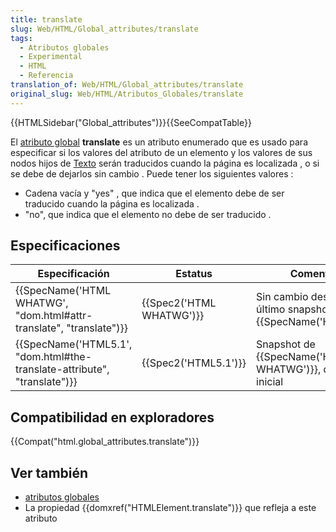```yaml
---
title: translate
slug: Web/HTML/Global_attributes/translate
tags:
  - Atributos globales
  - Experimental
  - HTML
  - Referencia
translation_of: Web/HTML/Global_attributes/translate
original_slug: Web/HTML/Atributos_Globales/translate
---
```

{{HTMLSidebar("Global_attributes")}}{{SeeCompatTable}}

El [atributo global](/es/docs/Web/HTML/Atributos_Globales) **translate** es un atributo enumerado que es usado para especificar si los valores del atributo de un elemento y los valores de sus nodos hijos de [Texto](https://html.spec.whatwg.org/multipage/infrastructure.html#text) serán traducidos cuando la página es localizada , o si se debe de dejarlos sin cambio . Puede tener los siguientes valores :

- Cadena vacía y "yes" , que indica que el elemento debe de ser traducido cuando la página es localizada .
- "no", que indica que el elemento no debe de ser traducido .

## Especificaciones

| Especificación                                                                                   | Estatus                          | Comentario                                                            |
| ------------------------------------------------------------------------------------------------ | -------------------------------- | --------------------------------------------------------------------- |
| {{SpecName('HTML WHATWG', "dom.html#attr-translate", "translate")}}         | {{Spec2('HTML WHATWG')}} | Sin cambio desde el último snapshot, {{SpecName('HTML5.1')}} |
| {{SpecName('HTML5.1', "dom.html#the-translate-attribute", "translate")}} | {{Spec2('HTML5.1')}}     | Snapshot de {{SpecName('HTML WHATWG')}}, definición inicial  |

## Compatibilidad en exploradores

{{Compat("html.global_attributes.translate")}}

##

## Ver también

- [atributos globales](/es/docs/Web/HTML/Atributos_Globales)
- La propiedad {{domxref("HTMLElement.translate")}} que refleja a este atributo
